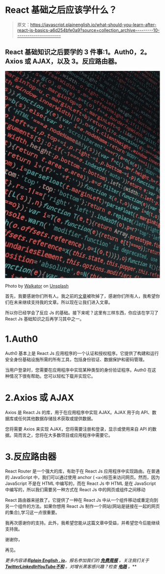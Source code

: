 # React 基础之后应该学什么？

> 原文：<https://javascript.plainenglish.io/what-should-you-learn-after-react-js-basics-a6d254bfe0a9?source=collection_archive---------10----------------------->

## React 基础知识之后要学的 3 件事:1。Auth0，2。Axios 或 AJAX，以及 3。反应路由器。

![](img/ce028dab6c6f8b77e5db83f109ec7d67.png)

Photo by [Walkator](https://unsplash.com/es/@walkator?utm_source=unsplash&utm_medium=referral&utm_content=creditCopyText) on [Unsplash](https://unsplash.com/s/photos/react?utm_source=unsplash&utm_medium=referral&utm_content=creditCopyText)

首先，我要感谢你们所有人。我之前的[文章](https://medium.com/p/37dc070cbed7)被吹掉了，感谢你们所有人，我希望你们在未来继续支持我的文章。所以现在让我们进入文章。

所以你已经学会了反应 Js 的基础。接下来呢？这里有三样东西，你应该在学习了 React Js 基础知识之后再学习其中之一。

# 1.Auth0

Auth0 基本上是 React Js 应用程序的一个认证和授权程序。它提供了构建和运行安全身份基础设施所需的所有工具，包括身份验证、数据保护和密码管理。

当用户登录时，您需要在应用程序中实现某种类型的身份验证程序。Auth0 在这种情况下很有帮助。您可以轻松下载并实现它。

# 2.Axios 或 AJAX

Axios 是 React Js 的库，用于在应用程序中实现 AJAX。AJAX 用于向 API、数据库或任何其他数据存储技术获取或提供数据。

您将需要 Axios 来实现 AJAX，您将需要注册和登录，显示或使用来自 API 的数据。简而言之，您将在大多数项目或应用程序中需要它。

# 3.反应路由器

React Router 是一个强大的库，有助于在 React Js 应用程序中实现路由。在普通的 JavaScript 中，我们可以通过使用 anchor ( `<a>`)标签来访问网页。然而，因为 JavaScript 不是在 HTML 中编写的，而在 React Js 中 HTML 是在 JavaScript 中编写的，所以我们需要另一种方式在 React Js 中的网页或组件之间移动

React 路由器来拯救了。它提供了一种在 React Js 中从一个组件移动或重定向到另一个组件的方法。如果你想用 React Js 制作一个网站(网站是链接在一起的网页的集合),学习这一点很重要。

我再次感谢你的支持。此外，我希望您能从这篇文章中受益，并希望您今后能继续支持我。

谢谢你，

再见。

*更多内容请看*[***plain English . io***](https://plainenglish.io/)*。报名参加我们的* [***免费周报***](http://newsletter.plainenglish.io/) *。关注我们关于*[***Twitter***](https://twitter.com/inPlainEngHQ)[***LinkedIn***](https://www.linkedin.com/company/inplainenglish/)*[***YouTube***](https://www.youtube.com/channel/UCtipWUghju290NWcn8jhyAw)*[***不和***](https://discord.gg/GtDtUAvyhW) *。对增长黑客感兴趣？检查* [***电路***](https://circuit.ooo/) *。***